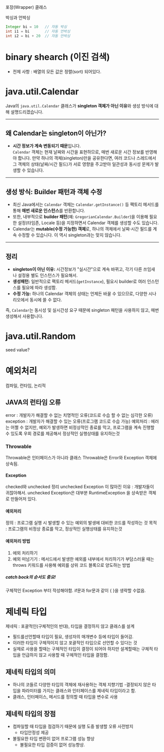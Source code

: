 포장(Wrapper) 클래스

박싱과 언박싱
```java
Integer bi = 10   // 자동 박싱
int i1 = bi       // 자동 언박싱
int i2 = bi + 20  // 자동 언박싱
```


# binary shearch (이진 검색)
- 전제 사항 : 배열의 모든 값은 정렬(sort) 되어있다. 


# java.util.Calendar
Java의 `java.util.Calendar` 클래스가 **singleton 객체가 아닌 이유**와 생성 방식에 대해 설명드리겠습니다.

***

## 왜 Calendar는 singleton이 아닌가?

- **시간 정보가 계속 변동되기 때문**입니다.  
  `Calendar` 객체는 현재 날짜와 시간을 표현하므로, 매번 새로운 시간 정보를 반영해야 합니다. 만약 하나의 객체(singleton)만을 공유한다면, 여러 코드나 스레드에서 그 객체의 상태(날짜/시간 필드)가 서로 영향을 주고받아 일관성과 동시성 문제가 발생할 수 있습니다.

***

## 생성 방식: Builder 패턴과 객체 수정

- 최신 Java에서는 `Calendar` 객체는 `Calendar.getInstance()` 등 팩토리 메서드를 통해 **매번 새로운 인스턴스**를 반환합니다.  
- 또한, 내부적으로 **builder 패턴**(예: `GregorianCalendar.Builder`)을 이용해 필요한 설정(타임존, Locale 등)을 지정하면서 Calendar 객체를 생성할 수도 있습니다.
- Calendar는 **mutable(수정 가능한) 객체**로, 하나의 객체에서 날짜·시간 필드를 계속 수정할 수 있습니다. 이 역시 singleton과는 맞지 않습니다.

***

## 정리

- **singleton이 아닌 이유:** 시간정보가 "실시간"으로 계속 바뀌고, 각기 다른 쓰임새나 설정용 별도 인스턴스가 필요해서.
- **생성패턴:** 일반적으로 팩토리 메서드(`getInstance`), 필요시 builder로 여러 인스턴스를 필요에 따라 생성함.
- **수정 가능:** 하나의 Calendar 객체의 상태는 언제든 바꿀 수 있으므로, 다양한 시나리오에서 동시에 쓸 수 없다.

즉, `Calendar`는 동시성 및 실시간성 요구 때문에 singleton 패턴을 사용하지 않고, 매번 생성해서 사용합니다. 


# java.util.Random

seed value? 

# 예외처리
컴파일, 런타임, 논리적

## JAVA의 런타임 오류
error : 개발자가 해결할 수 없는 치명적인 오류(코드로 수습 할 수 없는 심각한 오류)
exception : 개발자가 해결할 수 있는 오류(프로그램 코드로 수습 가능)
예외처리 : 에러는 어쩔 수 없지만, 예외가 발생하면 비정상적인 종료를 막고, 프로그램을 계속 진행할 수 있도록 우회 경로를 제공해서 정상적인 실행상태를 유지하는것


### Throwable
Throwable은 인터페이스가 아니라 클래스
Throwable은 Error와 Exception 객체에 상속됨.

#### Exception
checked와 unchecked 정리
unchecked Exception 이 많아진 이유 : 개발자들이 귀찮아해서.
unchecked Exception은 대부분 RuntimeException 을 상속받은 객체로 만들어저 있다.

#### 예외처리
정의 : 프로그램 실행 시 발생할 수 있는 예외의 발생에 대비한 코드를 작성하는 것
목적 : 프로그램의 비정상 종료를 막고, 정상적인 실행상태를 유지하는것

#### 예외처리 방법
1. 에외 처리하기 
2. 예외 떠넘기기 : 메서드에서 발생한 예외를 내부에서 처리하기가 부담스러울 때는 throws 키워드를 사용해 예외를 상위 코드 블록으로 양도하는 방법

##### catch bock의 순서도 중요!
구체적인 Exception 부터 작성해야함. 
if문과 for문과 같이 { }을 생략할 수없음.


# 제네릭 타입
제네릭 : 포괄적인(구체적인의 반대), 타입을 결정하지 않고 클래스를 설계
- 필드를선언할때 타입이 필요, 생성자의 매개변수 등에 타입이 들어감.
- 이러한 타입이 구체적이지 않고 포괄적인 타입으로 선언할 수 있다는 것
- 실제로 사용을 할때는 구체적인 타입이 결정이 되어야 하지만 설계할때는 구체적 타입을 언급하지 않고 사용할 때 구체적인 타입을 결정함.

## 제네릭 타입의 의미
- 하나의 코들르 다양한 타입의 객체에 재사용하는 객체 지향기법
-결정되지 않은 타입을 파라미터를 가지는 클래스와 인터페이스를 제네릭 타입이라고 함.
- 클래스, 인터페이스, 메서드를 정의할 때 타입을 변수로 사용

## 제네릭 타입의 장점
- 컴파일할 때 타입을 점검하기 때문에 실행 도중 발생할 오류 사전방지
    - 타입안정성 제공
- 불필요한 타입 변환이 없어 프로그램 성능 향상
    - 불필요한 타입 검증이 없어 성능향상.
